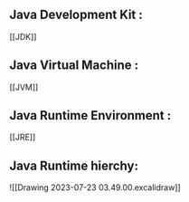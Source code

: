 
## Java Development Kit :
[[JDK]]

## Java Virtual Machine : 
[[JVM]]

## Java Runtime Environment : 
[[JRE]]  


## Java Runtime hierchy:
![[Drawing 2023-07-23 03.49.00.excalidraw]]




